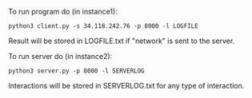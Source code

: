 To run program do (in instance1):

    python3 client.py -s 34.118.242.76 -p 8000 -l LOGFILE

Result will be stored in LOGFILE.txt if "network" is sent to the server.

To run server do (in instance2):

    python3 server.py -p 8000 -l SERVERLOG

Interactions will be stored in SERVERLOG.txt for any type of interaction.
